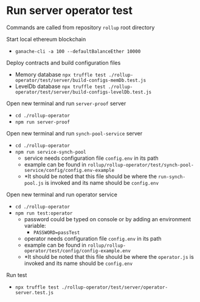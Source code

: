 # Run server operator test
Commands are called from repository `rollup` root directory

Start local ethereum blockchain
  - `ganache-cli -a 100 --defaultBalanceEther 10000`

Deploy contracts and build configuration files
  - Memory database 
    `npx truffle test ./rollup-operator/test/server/build-configs-memDb.test.js`
  - LevelDb database
    `npx truffle test ./rollup-operator/test/server/build-configs-levelDb.test.js`

Open new terminal and run `server-proof` server
  - `cd ./rollup-operator`
  - `npm run server-proof`

Open new terminal and run `synch-pool-service` server
  - `cd ./rollup-operator`
  - `npm run service-synch-pool`
    - service needs configuration file `config.env` in its path
    - example can be found in `rollup/rollup-operator/test/synch-pool-service/config/config.env-example`
    - *It should be noted that this file should be where the `run-synch-pool.js` is invoked and its name should be `config.env`

Open new terminal and run operator service
  - `cd ./rollup-operator`
  - `npm run test:operator`
    - password could be typed on console or by adding an environment variable:
      - `PASSWORD=passTest`
    - operator needs configuration file `config.env` in its path
    - example can be found in `rollup/rollup-operator/test/config/config-example.env`
    - *It should be noted that this file should be where the `operator.js` is invoked and its name should be `config.env` 

Run test 
  - `npx truffle test ./rollup-operator/test/server/operator-server.test.js`